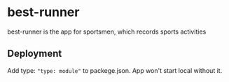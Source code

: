 # best-runner
best-runner is the app for sportsmen, which records sports activities

## Deployment
Add type: ` "type: module" ` to packege.json. App won't start local without it.
